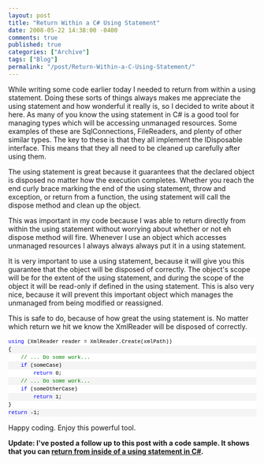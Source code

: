 ```yaml
---
layout: post
title: "Return Within a C# Using Statement"
date: 2008-05-22 14:38:00 -0400
comments: true
published: true
categories: ["Archive"]
tags: ["Blog"]
permalink: "/post/Return-Within-a-C-Using-Statement/"
---
```

<!-- more -->



<p>While writing some code earlier today I needed to return from within a using statement. Doing these sorts of things always makes me appreciate the using statement and how wonderful it really is, so I decided to write about it here. As many of you know the using statement in C# is a good tool for managing types which will be accessing unmanaged resources. Some examples of these are SqlConnections, FileReaders, and plenty of other similar types. The key to these is that they all implement the IDisposable interface. This means that they all need to be cleaned up carefully after using them.</p>
<p>The using statement is great because it guarantees that the declared object is disposed no matter how the execution completes. Whether you reach the end curly brace marking the end of the using statement, throw and exception, or return from a function, the using statement will call the dispose method and clean up the object.</p>
<p>This was important in my code because I was able to return directly from within the using statement without worrying about whether or not eh dispose method will fire. Whenever I use an object which accesses unmanaged resources I always always always put it in a using statement.</p>
<p>It is very important to use a using statement, because it will give you this guarantee that the object will be disposed of correctly. The object's scope will be for the extent of the using statement, and during the scope of the object it will be read-only if defined in the using statement. This is also very nice, because it will prevent this important object which manages the unmanaged from being modified or reassigned.</p>
<p>This is safe to do, because of how great the using statement is. No matter which return we hit we know the XmlReader will be disposed of correctly.</p>
<div>
<div style="border-style: none; padding: 0px; overflow: visible; font-size: 8pt; width: 100%; color: black; line-height: 12pt; font-family: consolas,'Courier New',courier,monospace; background-color: #f4f4f4;">
<pre style="border-style: none; margin: 0em; padding: 0px; overflow: visible; font-size: 8pt; width: 100%; color: black; line-height: 12pt; font-family: consolas,'Courier New',courier,monospace; background-color: white;"><span style="color: #0000ff;">using</span> (XmlReader reader = XmlReader.Create(xmlPath))</pre>
<pre style="border-style: none; margin: 0em; padding: 0px; overflow: visible; font-size: 8pt; width: 100%; color: black; line-height: 12pt; font-family: consolas,'Courier New',courier,monospace; background-color: #f4f4f4;">{</pre>
<pre style="border-style: none; margin: 0em; padding: 0px; overflow: visible; font-size: 8pt; width: 100%; color: black; line-height: 12pt; font-family: consolas,'Courier New',courier,monospace; background-color: white;">    <span style="color: #008000;">// ... Do some work...</span></pre>
<pre style="border-style: none; margin: 0em; padding: 0px; overflow: visible; font-size: 8pt; width: 100%; color: black; line-height: 12pt; font-family: consolas,'Courier New',courier,monospace; background-color: #f4f4f4;">    <span style="color: #0000ff;">if</span> (someCase)</pre>
<pre style="border-style: none; margin: 0em; padding: 0px; overflow: visible; font-size: 8pt; width: 100%; color: black; line-height: 12pt; font-family: consolas,'Courier New',courier,monospace; background-color: white;">        <span style="color: #0000ff;">return</span> 0;</pre>
<pre style="border-style: none; margin: 0em; padding: 0px; overflow: visible; font-size: 8pt; width: 100%; color: black; line-height: 12pt; font-family: consolas,'Courier New',courier,monospace; background-color: #f4f4f4;">    <span style="color: #008000;">// ... Do some work...</span></pre>
<pre style="border-style: none; margin: 0em; padding: 0px; overflow: visible; font-size: 8pt; width: 100%; color: black; line-height: 12pt; font-family: consolas,'Courier New',courier,monospace; background-color: white;">    <span style="color: #0000ff;">if</span> (someOtherCase)</pre>
<pre style="border-style: none; margin: 0em; padding: 0px; overflow: visible; font-size: 8pt; width: 100%; color: black; line-height: 12pt; font-family: consolas,'Courier New',courier,monospace; background-color: #f4f4f4;">        <span style="color: #0000ff;">return</span> 1;</pre>
<pre style="border-style: none; margin: 0em; padding: 0px; overflow: visible; font-size: 8pt; width: 100%; color: black; line-height: 12pt; font-family: consolas,'Courier New',courier,monospace; background-color: white;">}</pre>
<pre style="border-style: none; margin: 0em; padding: 0px; overflow: visible; font-size: 8pt; width: 100%; color: black; line-height: 12pt; font-family: consolas,'Courier New',courier,monospace; background-color: #f4f4f4;"><span style="color: #0000ff;">return</span> -1;</pre>
</div>
</div>
<p>Happy coding. Enjoy this powerful tool.</p>
<p><strong>Update: I've posted a follow up to this post with a code sample. It shows that you can <a href="/post/Returning-From-Inside-a-Using-Statement/">return from inside of a using statement in C#</a>.</strong></p>
